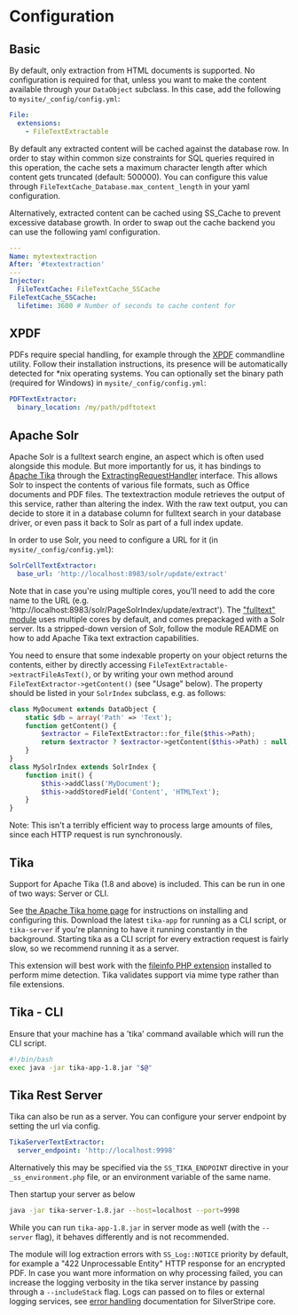 # Configuration

## Basic

By default, only extraction from HTML documents is supported.
No configuration is required for that, unless you want to make
the content available through your `DataObject` subclass.
In this case, add the following to `mysite/_config/config.yml`:

```yaml
File:
  extensions:
    - FileTextExtractable
```

By default any extracted content will be cached against the database row.
In order to stay within common size constraints for SQL queries required in this operation,
the cache sets a maximum character length after which content gets truncated (default: 500000).
You can configure this value through `FileTextCache_Database.max_content_length` in your yaml configuration.


Alternatively, extracted content can be cached using SS_Cache to prevent excessive database growth.
In order to swap out the cache backend you can use the following yaml configuration.


```yaml
---
Name: mytextextraction
After: '#textextraction'
---
Injector:
  FileTextCache: FileTextCache_SSCache
FileTextCache_SSCache:
  lifetime: 3600 # Number of seconds to cache content for

```

## XPDF

PDFs require special handling, for example through the [XPDF](http://www.foolabs.com/xpdf/)
commandline utility. Follow their installation instructions, its presence will be automatically
detected for \*nix operating systems. You can optionally set the binary path (required for Windows) in `mysite/_config/config.yml`:

```yml
PDFTextExtractor:
  binary_location: /my/path/pdftotext
```

## Apache Solr

Apache Solr is a fulltext search engine, an aspect which is often used
alongside this module. But more importantly for us, it has bindings to [Apache Tika](http://tika.apache.org/)
through the [ExtractingRequestHandler](http://wiki.apache.org/solr/ExtractingRequestHandler) interface.
This allows Solr to inspect the contents of various file formats, such as Office documents and PDF files.
The textextraction module retrieves the output of this service, rather than altering the index.
With the raw text output, you can decide to store it in a database column for fulltext search
in your database driver, or even pass it back to Solr as part of a full index update.

In order to use Solr, you need to configure a URL for it (in `mysite/_config/config.yml`):

```yml
SolrCellTextExtractor:
  base_url: 'http://localhost:8983/solr/update/extract'
```

Note that in case you're using multiple cores, you'll need to add the core name to the URL
(e.g. 'http://localhost:8983/solr/PageSolrIndex/update/extract').
The ["fulltext" module](https://github.com/silverstripe-labs/silverstripe-fulltextsearch)
uses multiple cores by default, and comes prepackaged with a Solr server.
Its a stripped-down version of Solr, follow the module README on how to add
Apache Tika text extraction capabilities.

You need to ensure that some indexable property on your object
returns the contents, either by directly accessing `FileTextExtractable->extractFileAsText()`,
or by writing your own method around `FileTextExtractor->getContent()` (see "Usage" below).
The property should be listed in your `SolrIndex` subclass, e.g. as follows:

```php
class MyDocument extends DataObject {
	static $db = array('Path' => 'Text');
	function getContent() {
		$extractor = FileTextExtractor::for_file($this->Path);
		return $extractor ? $extractor->getContent($this->Path) : null;
	}
}
class MySolrIndex extends SolrIndex {
	function init() {
		$this->addClass('MyDocument');
		$this->addStoredField('Content', 'HTMLText');
	}
}
```

Note: This isn't a terribly efficient way to process large amounts of files, since
each HTTP request is run synchronously.

## Tika

Support for Apache Tika (1.8 and above) is included. This can be run in one of two ways: Server or CLI.

See [the Apache Tika home page](http://tika.apache.org/1.8/index.html) for instructions on installing and
configuring this. Download the latest `tika-app` for running as a CLI script, or `tika-server` if you're planning
to have it running constantly in the background. Starting tika as a CLI script for every extraction request
is fairly slow, so we recommend running it as a server.

This extension will best work with the [fileinfo PHP extension](http://php.net/manual/en/book.fileinfo.php)
installed to perform mime detection. Tika validates support via mime type rather than file extensions.

## Tika - CLI

Ensure that your machine has a 'tika' command available which will run the CLI script.

```bash
#!/bin/bash
exec java -jar tika-app-1.8.jar "$@"
```

## Tika Rest Server

Tika can also be run as a server. You can configure your server endpoint by setting the url via config.

```yaml
TikaServerTextExtractor:
  server_endpoint: 'http://localhost:9998'
```

Alternatively this may be specified via the `SS_TIKA_ENDPOINT` directive in your `_ss_environment.php` file, or an environment variable of the same name.


Then startup your server as below

```bash
java -jar tika-server-1.8.jar --host=localhost --port=9998
```

While you can run `tika-app-1.8.jar` in server mode as well (with the `--server` flag),
it behaves differently and is not recommended.

The module will log extraction errors with `SS_Log::NOTICE` priority by default,
for example a "422 Unprocessable Entity" HTTP response for an encrypted PDF.
In case you want more information on why processing failed, you can increase
the logging verbosity in the tika server instance by passing through
a `--includeStack` flag. Logs can passed on to files or external logging services,
see [error handling](http://doc.silverstripe.org/en/developer_guides/debugging/error_handling)
documentation for SilverStripe core.
